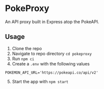 # PokeProxy 
An API proxy built in Express atop the PokeAPI.

## Usage
1. Clone the repo
2. Navigate to repo directory `cd pokeproxy`
3. Run `npm ci`
4. Create a `.env` with the following values
```
POKEMON_API_URL='https://pokeapi.co/api/v2'
```
5. Start the app with `npm start`